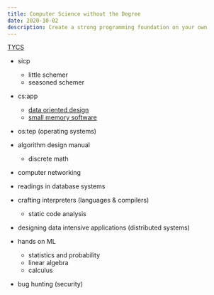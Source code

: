 ```yaml
---
title: Computer Science without the Degree
date: 2020-10-02
description: Create a strong programming foundation on your own
---
```


[TYCS](https://teachyourselfcs.com/)

- sicp
    - little schemer
    - seasoned schemer
- cs:app
    - [data oriented design](https://www.dataorienteddesign.com/dodbook/)
    - [small memory software](https://github.com/STRML/react-grid-layout.git)
- os:tep (operating systems)
- algorithm design manual
    - discrete math
- computer networking
- readings in database systems
- crafting interpreters (languages & compilers)
    - static code analysis
- designing data intensive applications (distributed systems)

- hands on ML
    - statistics and probability
    - linear algebra
    - calculus
- bug hunting (security)
